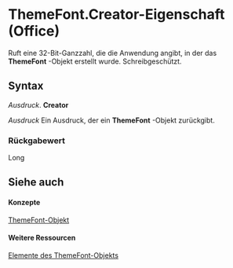 
# ThemeFont.Creator-Eigenschaft (Office)

Ruft eine 32-Bit-Ganzzahl, die die Anwendung angibt, in der das  **ThemeFont** -Objekt erstellt wurde. Schreibgeschützt.


## Syntax

 _Ausdruck_. **Creator**

 _Ausdruck_ Ein Ausdruck, der ein **ThemeFont** -Objekt zurückgibt.


### Rückgabewert

Long


## Siehe auch


#### Konzepte


[ThemeFont-Objekt](1a9f1365-c392-3d04-74db-333ac111114a.md)
#### Weitere Ressourcen


[Elemente des ThemeFont-Objekts](http://msdn.microsoft.com/library/29f19d99-b33b-4f31-0a37-7665d7ef828b%28Office.15%29.aspx)